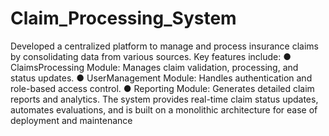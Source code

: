 # Claim_Processing_System

 Developed a centralized platform to manage and process insurance claims by consolidating data from
 various sources. Key features include:
 ● ClaimsProcessing Module: Manages claim validation, processing, and status updates.
 ● UserManagement Module: Handles authentication and role-based access control.
 ● Reporting Module: Generates detailed claim reports and analytics.
 The system provides real-time claim status updates, automates evaluations, and is built on a monolithic
 architecture for ease of deployment and maintenance
